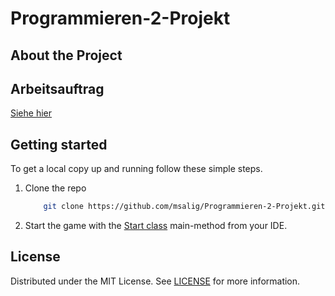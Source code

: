 # Programmieren-2-Projekt

## About the Project

## Arbeitsauftrag

[Siehe hier](Aufgabenstellung.md)

<!-- Getting Started -->
## Getting started

To get a local copy up and running follow these simple steps.

1. Clone the repo
    ```sh
        git clone https://github.com/msalig/Programmieren-2-Projekt.git
    ```

2. Start the game with the [Start class](src/main/java/net/salig/lagerspiel/Start.java) main-method from your IDE.

<!-- LICENSE -->
## License

Distributed under the MIT License. See [LICENSE](./LICENSE) for more information.
